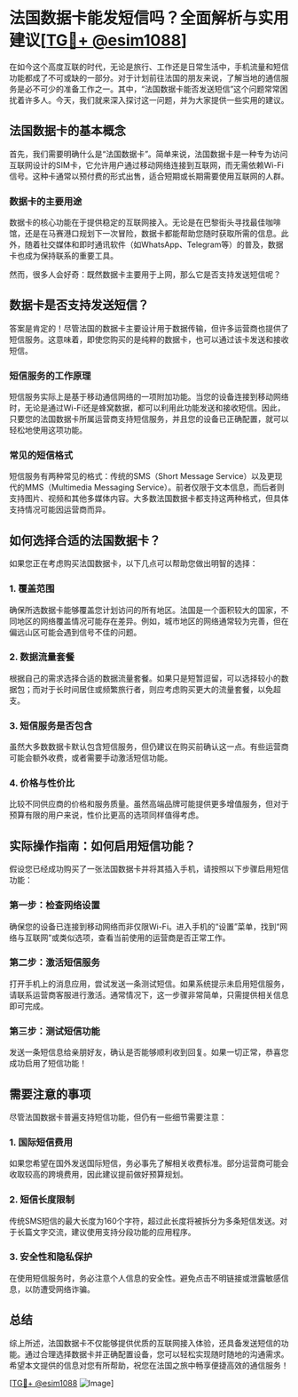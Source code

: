 # 法国数据卡能发短信吗？全面解析与实用建议[[TG💪+ @esim1088](https://t.me/s/esim1088)]

在如今这个高度互联的时代，无论是旅行、工作还是日常生活中，手机流量和短信功能都成了不可或缺的一部分。对于计划前往法国的朋友来说，了解当地的通信服务是必不可少的准备工作之一。其中，“法国数据卡能否发送短信”这个问题常常困扰着许多人。今天，我们就来深入探讨这一问题，并为大家提供一些实用的建议。

## 法国数据卡的基本概念

首先，我们需要明确什么是“法国数据卡”。简单来说，法国数据卡是一种专为访问互联网设计的SIM卡，它允许用户通过移动网络连接到互联网，而无需依赖Wi-Fi信号。这种卡通常以预付费的形式出售，适合短期或长期需要使用互联网的人群。

### 数据卡的主要用途

数据卡的核心功能在于提供稳定的互联网接入。无论是在巴黎街头寻找最佳咖啡馆，还是在马赛港口规划下一次冒险，数据卡都能帮助您随时获取所需的信息。此外，随着社交媒体和即时通讯软件（如WhatsApp、Telegram等）的普及，数据卡也成为保持联系的重要工具。

然而，很多人会好奇：既然数据卡主要用于上网，那么它是否支持发送短信呢？

## 数据卡是否支持发送短信？

答案是肯定的！尽管法国的数据卡主要设计用于数据传输，但许多运营商也提供了短信服务。这意味着，即使您购买的是纯粹的数据卡，也可以通过该卡发送和接收短信。

### 短信服务的工作原理

短信服务实际上是基于移动通信网络的一项附加功能。当您的设备连接到移动网络时，无论是通过Wi-Fi还是蜂窝数据，都可以利用此功能发送和接收短信。因此，只要您的法国数据卡所属运营商支持短信服务，并且您的设备已正确配置，就可以轻松地使用这项功能。

### 常见的短信格式

短信服务有两种常见的格式：传统的SMS（Short Message Service）以及更现代的MMS（Multimedia Messaging Service）。前者仅限于文本信息，而后者则支持图片、视频和其他多媒体内容。大多数法国数据卡都支持这两种格式，但具体支持情况可能因运营商而异。

## 如何选择合适的法国数据卡？

如果您正在考虑购买法国数据卡，以下几点可以帮助您做出明智的选择：

### 1. **覆盖范围**

确保所选数据卡能够覆盖您计划访问的所有地区。法国是一个面积较大的国家，不同地区的网络覆盖情况可能存在差异。例如，城市地区的网络通常较为完善，但在偏远山区可能会遇到信号不佳的问题。

### 2. **数据流量套餐**

根据自己的需求选择合适的数据流量套餐。如果只是短暂逗留，可以选择较小的数据包；而对于长时间居住或频繁旅行者，则应考虑购买更大的流量套餐，以免超支。

### 3. **短信服务是否包含**

虽然大多数数据卡默认包含短信服务，但仍建议在购买前确认这一点。有些运营商可能会额外收费，或者需要手动激活短信功能。

### 4. **价格与性价比**

比较不同供应商的价格和服务质量。虽然高端品牌可能提供更多增值服务，但对于预算有限的用户来说，性价比更高的选项同样值得考虑。

## 实际操作指南：如何启用短信功能？

假设您已经成功购买了一张法国数据卡并将其插入手机，请按照以下步骤启用短信功能：

### 第一步：检查网络设置

确保您的设备已连接到移动网络而非仅限Wi-Fi。进入手机的“设置”菜单，找到“网络与互联网”或类似选项，查看当前使用的运营商是否正常工作。

### 第二步：激活短信服务

打开手机上的消息应用，尝试发送一条测试短信。如果系统提示未启用短信服务，请联系运营商客服进行激活。通常情况下，这一步骤非常简单，只需提供相关信息即可完成。

### 第三步：测试短信功能

发送一条短信息给亲朋好友，确认是否能够顺利收到回复。如果一切正常，恭喜您成功启用了短信功能！

## 需要注意的事项

尽管法国数据卡普遍支持短信功能，但仍有一些细节需要注意：

### 1. **国际短信费用**

如果您希望在国外发送国际短信，务必事先了解相关收费标准。部分运营商可能会收取较高的跨境费用，因此建议提前做好预算规划。

### 2. **短信长度限制**

传统SMS短信的最大长度为160个字符，超过此长度将被拆分为多条短信发送。对于长篇文字交流，建议使用支持分段功能的应用程序。

### 3. **安全性和隐私保护**

在使用短信服务时，务必注意个人信息的安全性。避免点击不明链接或泄露敏感信息，以防遭受网络诈骗。

## 总结

综上所述，法国数据卡不仅能够提供优质的互联网接入体验，还具备发送短信的功能。通过合理选择数据卡并正确配置设备，您可以轻松实现随时随地的沟通需求。希望本文提供的信息对您有所帮助，祝您在法国之旅中畅享便捷高效的通信服务！

[[TG💪+ @esim1088](https://t.me/s/esim1088) ![Image](https://i.postimg.cc/4NQfJmqS/Snipaste-2025-05-13-00-14-12.png)]